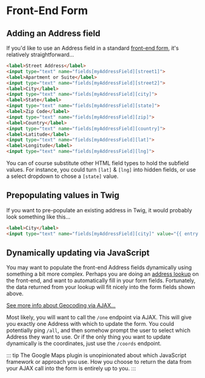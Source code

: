 # Front-End Form

## Adding an Address field

If you'd like to use an Address field in a standard [front-end form](https://docs.craftcms.com/v3/dev/examples/entry-form.html), it's relatively straightforward...

```html
<label>Street Address</label>
<input type="text" name="fields[myAddressField][street1]">
<label>Apartment or Suite</label>
<input type="text" name="fields[myAddressField][street2]">
<label>City</label>
<input type="text" name="fields[myAddressField][city]">
<label>State</label>
<input type="text" name="fields[myAddressField][state]">
<label>Zip Code</label>
<input type="text" name="fields[myAddressField][zip]">
<label>Country</label>
<input type="text" name="fields[myAddressField][country]">
<label>Latitude</label>
<input type="text" name="fields[myAddressField][lat]">
<label>Longitude</label>
<input type="text" name="fields[myAddressField][lng]">
```

You can of course substitute other HTML field types to hold the subfield values. For instance, you could turn `[lat]` & `[lng]` into hidden fields, or use a select dropdown to chose a  `[state]` value.

## Prepopulating values in Twig

If you want to pre-populate an existing address in Twig, it would probably look something like this...

```html
<label>City</label>
<input type="text" name="fields[myAddressField][city]" value="{{ entry.myAddressField.city }}">
```

## Dynamically updating via JavaScript

You may want to populate the front-end Address fields dynamically using something a bit more complex. Perhaps you are doing an [address lookup](/geocoding/) on the front-end, and want to automatically fill in your form fields. Fortunately, the data returned from your lookup will fit nicely into the form fields shown above.

[See more info about Geocoding via AJAX...](/geocoding/via-ajax/)

Most likely, you will want to call the `/one` endpoint via AJAX. This will give you exactly one Address with which to update the form. You could potentially ping `/all`, and then somehow prompt the user to select which Address they want to use. Or if the only thing you want to update dynamically is the coordinates, just use the `/coords` endpoint.

::: tip 
The Google Maps plugin is unopinionated about which JavaScript framework or approach you use. How you choose to return the data from your AJAX call into the form is entirely up to you.
:::
